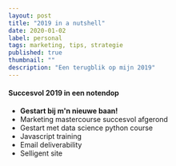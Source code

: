 ```yaml
---
layout: post
title: "2019 in a nutshell"
date: 2020-01-02
label: personal
tags: marketing, tips, strategie
published: true
thumbnail: ""
description: "Een terugblik op mijn 2019"
---
```


#### Succesvol 2019 in een notendop
- <b>Gestart bij m'n nieuwe baan!</b>
- Marketing mastercourse succesvol afgerond
- Gestart met data science python course
- Javascript training
- Email deliverability 
- Selligent site



